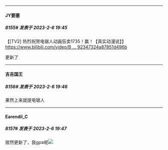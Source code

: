 
*****

####  JY要塞  
##### 8155#       发表于 2023-2-6 19:45

【[TV2] 热烈祝贺电锯人动画狂卖1735！赢！【真实动漫说】】 [https://www.bilibili.com/video/B ... 92347324a87851d496b](https://www.bilibili.com/video/BV1RM4y1X7rY/?share_source=copy_web&amp;vd_source=d46a4e50eeb5f92347324a87851d496b)

更新了

*****

####  吉吉国王  
##### 8156#       发表于 2023-2-6 19:46

果然上来就提电锯人

*****

####  Earendil_C  
##### 8157#       发表于 2023-2-6 19:47

居然更新了，我gpa呢<img src="https://static.saraba1st.com/image/smiley/face2017/067.png" referrerpolicy="no-referrer">

